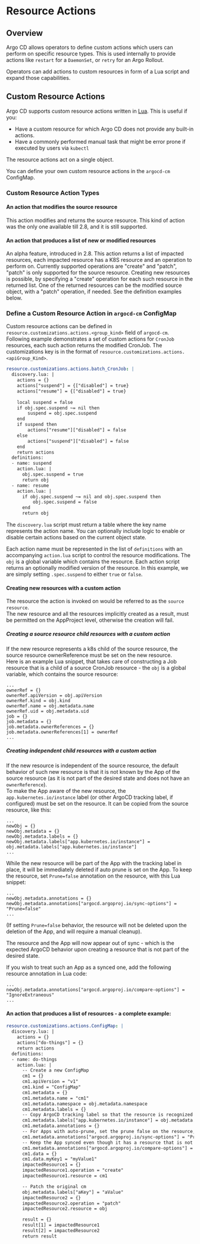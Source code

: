# Resource Actions

## Overview
Argo CD allows operators to define custom actions which users can perform on specific resource types. This is used internally to provide actions like `restart` for a `DaemonSet`, or `retry` for an Argo Rollout.

Operators can add actions to custom resources in form of a Lua script and expand those capabilities.

## Custom Resource Actions

Argo CD supports custom resource actions written in [Lua](https://www.lua.org/). This is useful if you:

* Have a custom resource for which Argo CD does not provide any built-in actions.
* Have a commonly performed manual task that might be error prone if executed by users via `kubectl`

The resource actions act on a single object.

You can define your own custom resource actions in the `argocd-cm` ConfigMap.

### Custom Resource Action Types

#### An action that modifies the source resource
This action modifies and returns the source resource.
This kind of action was the only one available till 2.8, and it is still supported.

#### An action that produces a list of new or modified resources
An alpha feature, introduced in 2.8.
This action returns a list of impacted resources, each impacted resource has a K8S resource and an operation to perform on.
Currently supported operations are "create" and "patch", "patch" is only supported for the source resource.
Creating new resources is possible, by specifying a "create" operation for each such resource in the returned list. 
One of the returned resources can be the modified source object, with a "patch" operation, if needed.
See the definition examples below.

### Define a Custom Resource Action in `argocd-cm` ConfigMap

Custom resource actions can be defined in `resource.customizations.actions.<group_kind>` field of `argocd-cm`. Following example demonstrates a set of custom actions for `CronJob` resources, each such action returns the modified CronJob. 
The customizations key is in the format of `resource.customizations.actions.<apiGroup_Kind>`.

```yaml
resource.customizations.actions.batch_CronJob: |
  discovery.lua: |
    actions = {}
    actions["suspend"] = {["disabled"] = true}
    actions["resume"] = {["disabled"] = true}
  
    local suspend = false
    if obj.spec.suspend ~= nil then
        suspend = obj.spec.suspend
    end
    if suspend then
        actions["resume"]["disabled"] = false
    else
        actions["suspend"]["disabled"] = false
    end
    return actions
  definitions:
  - name: suspend
    action.lua: |
      obj.spec.suspend = true
      return obj
  - name: resume
    action.lua: |
      if obj.spec.suspend ~= nil and obj.spec.suspend then
          obj.spec.suspend = false
      end
      return obj
```

The `discovery.lua` script must return a table where the key name represents the action name. You can optionally include logic to enable or disable certain actions based on the current object state.

Each action name must be represented in the list of `definitions` with an accompanying `action.lua` script to control the resource modifications. The `obj` is a global variable which contains the resource. Each action script returns an optionally modified version of the resource. In this example, we are simply setting `.spec.suspend` to either `true` or `false`.

#### Creating new resources with a custom action
The resource the action is invoked on would be referred to as the `source resource`.  
The new resource and all the resources implicitly created as a result, must be permitted on the AppProject level, otherwise the creation will fail.

##### Creating a source resource child resources with a custom action
If the new resource represents a k8s child of the source resource, the source resource ownerReference must be set on the new resource.  
Here is an example Lua snippet, that takes care of constructing a Job resource that is a child of a source CronJob resource - the `obj` is a global variable, which contains the source resource:   
```
...
ownerRef = {}
ownerRef.apiVersion = obj.apiVersion
ownerRef.kind = obj.kind
ownerRef.name = obj.metadata.name
ownerRef.uid = obj.metadata.uid
job = {}
job.metadata = {}
job.metadata.ownerReferences = {}
job.metadata.ownerReferences[1] = ownerRef
...
```
##### Creating independent child resources with a custom action
If the new resource is independent of the source resource, the default behavior of such new resource is that it is not known by the App of the source resource (as it is not part of the desired state and does not have an `ownerReference`).  
To make the App aware of the new resource, the `app.kubernetes.io/instance` label (or other ArgoCD tracking label, if configured) must be set on the resource. It can be copied from the source resource, like this:
```
...
newObj = {}
newObj.metadata = {}
newObj.metadata.labels = {}
newObj.metadata.labels["app.kubernetes.io/instance"] = obj.metadata.labels["app.kubernetes.io/instance"]
...
```   
While the new resource will be part of the App with the tracking label in place, it will be immediately deleted if auto prune is set on the App. To keep the resource, set `Prune=false` annotation on the resource, with this Lua snippet:
```
...
newObj.metadata.annotations = {}
newObj.metadata.annotations["argocd.argoproj.io/sync-options"] = "Prune=false"
...
```
(If setting `Prune=false` behavior, the resource will not be deleted upon the deletion of the App, and will require a manual cleanup).

The resource and the App will now appear out of sync - which is the expected ArgoCD behavior upon creating a resource that is not part of the desired state.

If you wish to treat such an App as a synced one, add the following resource annotation in Lua code:   
```
...
newObj.metadata.annotations["argocd.argoproj.io/compare-options"] = "IgnoreExtraneous"	
...
```

#### An action that produces a list of resources - a complete example:
```yaml
resource.customizations.actions.ConfigMap: |
  discovery.lua: |
    actions = {}
    actions["do-things"] = {}
    return actions
  definitions:
  - name: do-things
    action.lua: |
      -- Create a new ConfigMap
      cm1 = {}
      cm1.apiVersion = "v1"
      cm1.kind = "ConfigMap"
      cm1.metadata = {}
      cm1.metadata.name = "cm1"
      cm1.metadata.namespace = obj.metadata.namespace
      cm1.metadata.labels = {}
      -- Copy ArgoCD tracking label so that the resource is recognized by the App
      cm1.metadata.labels["app.kubernetes.io/instance"] = obj.metadata.labels["app.kubernetes.io/instance"]
      cm1.metadata.annotations = {}
      -- For Apps with auto-prune, set the prune false on the resource, so it does not get deleted
      cm1.metadata.annotations["argocd.argoproj.io/sync-options"] = "Prune=false"	  
      -- Keep the App synced even though it has a resource that is not in Git
      cm1.metadata.annotations["argocd.argoproj.io/compare-options"] = "IgnoreExtraneous"		  
      cm1.data = {}
      cm1.data.myKey1 = "myValue1"
      impactedResource1 = {}
      impactedResource1.operation = "create"
      impactedResource1.resource = cm1

      -- Patch the original cm
      obj.metadata.labels["aKey"] = "aValue"
      impactedResource2 = {}
      impactedResource2.operation = "patch"
      impactedResource2.resource = obj

      result = {}
      result[1] = impactedResource1
      result[2] = impactedResource2
      return result		  
```